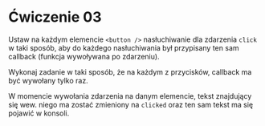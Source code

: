 # Ćwiczenie 03

Ustaw na każdym elemencie `<button />` nasłuchiwanie dla zdarzenia `click` w taki sposób, aby do każdego nasłuchiwania był przypisany ten sam callback (funkcja wywoływana po zdarzeniu).

Wykonaj zadanie w taki sposób, że na każdym z przycisków, callback ma być wywołany tylko raz.

W momencie wywołania zdarzenia na danym elemencie, tekst znajdujący się wew. niego ma zostać zmieniony na `clicked` oraz ten sam tekst ma się pojawić w konsoli.